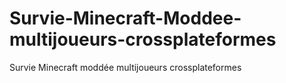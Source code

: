# Survie-Minecraft-Moddee-multijoueurs-crossplateformes
Survie Minecraft moddée multijoueurs crossplateformes
